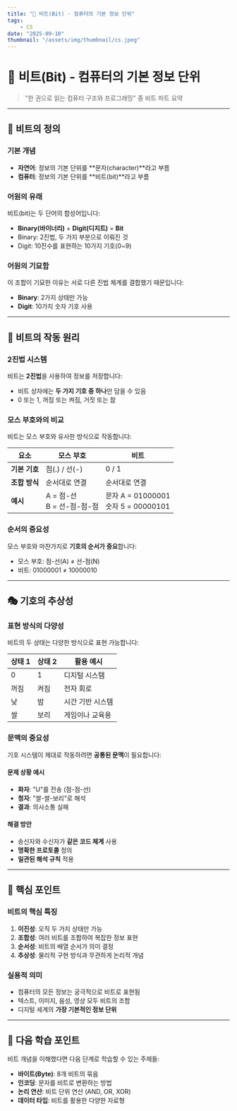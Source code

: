 ```yaml
---
title: "💾 비트(Bit) - 컴퓨터의 기본 정보 단위"
tags:
    - CS
date: "2025-09-10"
thumbnail: "/assets/img/thumbnail/cs.jpeg"
---
```


# 💾 비트(Bit) - 컴퓨터의 기본 정보 단위

> "한 권으로 읽는 컴퓨터 구조와 프로그래밍" 중 비트 파트 요약

---

## 📖 비트의 정의

### 기본 개념
- **자연어**: 정보의 기본 단위를 **문자(character)**라고 부름
- **컴퓨터**: 정보의 기본 단위를 **비트(bit)**라고 부름

### 어원의 유래
비트(bit)는 두 단어의 합성어입니다:
- **Binary(바이너리)** + **Digit(디지트)** = **Bit**
- Binary: 2진법, 두 가지 부분으로 이뤄진 것
- Digit: 10진수를 표현하는 10가지 기호(0~9)

### 어원의 기묘함
이 조합이 기묘한 이유는 서로 다른 진법 체계를 결합했기 때문입니다:
- **Binary**: 2가지 상태만 가능
- **Digit**: 10가지 숫자 기호 사용

---

## 🔄 비트의 작동 원리

### 2진법 시스템
비트는 **2진법**을 사용하여 정보를 저장합니다:
- 비트 상자에는 **두 가지 기호 중 하나**만 담을 수 있음
- 0 또는 1, 꺼짐 또는 켜짐, 거짓 또는 참

### 모스 부호와의 비교
비트는 모스 부호와 유사한 방식으로 작동합니다:

| 요소 | 모스 부호 | 비트 |
|------|-----------|------|
| **기본 기호** | 점(.) / 선(-) | 0 / 1 |
| **조합 방식** | 순서대로 연결 | 순서대로 연결 |
| **예시** | A = 점-선 <br> B = 선-점-점-점 | 문자 A = 01000001 <br> 숫자 5 = 00000101 |

### 순서의 중요성
모스 부호와 마찬가지로 **기호의 순서가 중요**합니다:
- 모스 부호: 점-선(A) ≠ 선-점(N)
- 비트: 01000001 ≠ 10000010

---

## 🎭 기호의 추상성

### 표현 방식의 다양성
비트의 두 상태는 다양한 방식으로 표현 가능합니다:

| 상태 1 | 상태 2 | 활용 예시 |
|--------|--------|-----------|
| 0 | 1 | 디지털 시스템 |
| 꺼짐 | 켜짐 | 전자 회로 |
| 낮 | 밤 | 시간 기반 시스템 |
| 쌀 | 보리 | 게임이나 교육용 |

### 문맥의 중요성
기호 시스템이 제대로 작동하려면 **공통된 문맥**이 필요합니다:

#### 문제 상황 예시
- **화자**: "U"를 전송 (점-점-선)
- **청자**: "쌀-쌀-보리"로 해석
- **결과**: 의사소통 실패

#### 해결 방안
- 송신자와 수신자가 **같은 코드 체계** 사용
- **명확한 프로토콜** 정의
- **일관된 해석 규칙** 적용

---

## 🎯 핵심 포인트

### 비트의 핵심 특징
1. **이진성**: 오직 두 가지 상태만 가능
2. **조합성**: 여러 비트를 조합하여 복잡한 정보 표현
3. **순서성**: 비트의 배열 순서가 의미 결정
4. **추상성**: 물리적 구현 방식과 무관하게 논리적 개념

### 실용적 의미
- 컴퓨터의 모든 정보는 궁극적으로 비트로 표현됨
- 텍스트, 이미지, 음성, 영상 모두 비트의 조합
- 디지털 세계의 **가장 기본적인 정보 단위**

---

## 🔗 다음 학습 포인트

비트 개념을 이해했다면 다음 단계로 학습할 수 있는 주제들:
- **바이트(Byte)**: 8개 비트의 묶음
- **인코딩**: 문자를 비트로 변환하는 방법
- **논리 연산**: 비트 단위 연산 (AND, OR, XOR)
- **데이터 타입**: 비트를 활용한 다양한 자료형
